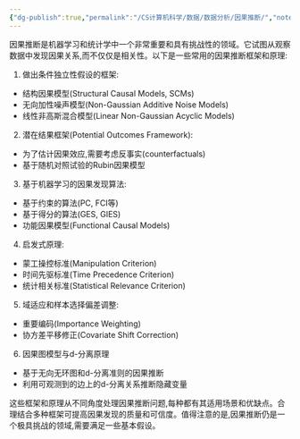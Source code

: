 ```yaml
---
{"dg-publish":true,"permalink":"/CS计算机科学/数据/数据分析/因果推断/","noteIcon":"","created":"2024-03-22T14:24:18.279+08:00","updated":"2024-04-24T00:10:13.073+08:00"}
---
```



因果推断是机器学习和统计学中一个非常重要和具有挑战性的领域。它试图从观察数据中发现因果关系,而不仅仅是相关性。以下是一些常用的因果推断框架和原理:

1. 做出条件独立性假设的框架:
- 结构因果模型(Structural Causal Models, SCMs)
- 无向加性噪声模型(Non-Gaussian Additive Noise Models)
- 线性非高斯混合模型(Linear Non-Gaussian Acyclic Models)

2. 潜在结果框架(Potential Outcomes Framework):
- 为了估计因果效应,需要考虑反事实(counterfactuals)
- 基于随机对照试验的Rubin因果模型

3. 基于机器学习的因果发现算法:
- 基于约束的算法(PC, FCI等)
- 基于得分的算法(GES, GIES)
- 功能因果模型(Functional Causal Models)

4. 启发式原理:
- 蒙工操控标准(Manipulation Criterion)
- 时间先驱标准(Time Precedence Criterion)
- 统计相关标准(Statistical Relevance Criterion)

5. 域适应和样本选择偏差调整:
- 重要编码(Importance Weighting)
- 协方差平移修正(Covariate Shift Correction)

6. 因果图模型与d-分离原理
- 基于无向无环图和d-分离准则的因果推断
- 利用可观测到的边上的d-分离关系推断隐藏变量

这些框架和原理从不同角度处理因果推断问题,每种都有其适用场景和优缺点。合理结合多种框架可提高因果发现的质量和可信度。值得注意的是,因果推断仍是一个极具挑战的领域,需要满足一些基本假设。